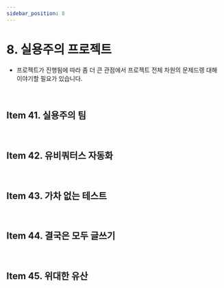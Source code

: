 ```yaml
---
sidebar_position: 8
---
```


# 8. 실용주의 프로젝트

- 프로젝트가 진행됨에 따라 좀 더 큰 관점에서 프로젝트 전체 차원의 문제드렝 대해 이야기할 필요가 있습니다.

<br/>

## Item 41. 실용주의 팀

<br/>

## Item 42. 유비쿼터스 자동화

<br/>

## Item 43. 가차 없는 테스트

<br/>

## Item 44. 결국은 모두 글쓰기

<br/>

## Item 45. 위대한 유산
